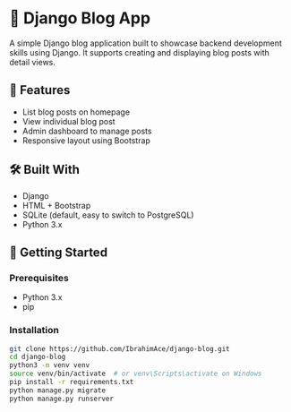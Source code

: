 # 📝 Django Blog App

A simple Django blog application built to showcase backend development skills using Django. It supports creating and displaying blog posts with detail views.

## 🚀 Features

- List blog posts on homepage
- View individual blog post
- Admin dashboard to manage posts
- Responsive layout using Bootstrap

## 🛠️ Built With

- Django
- HTML + Bootstrap
- SQLite (default, easy to switch to PostgreSQL)
- Python 3.x


## 🧰 Getting Started

### Prerequisites

- Python 3.x
- pip

### Installation

```bash
git clone https://github.com/IbrahimAce/django-blog.git
cd django-blog
python3 -m venv venv
source venv/bin/activate  # or venv\Scripts\activate on Windows
pip install -r requirements.txt
python manage.py migrate
python manage.py runserver

